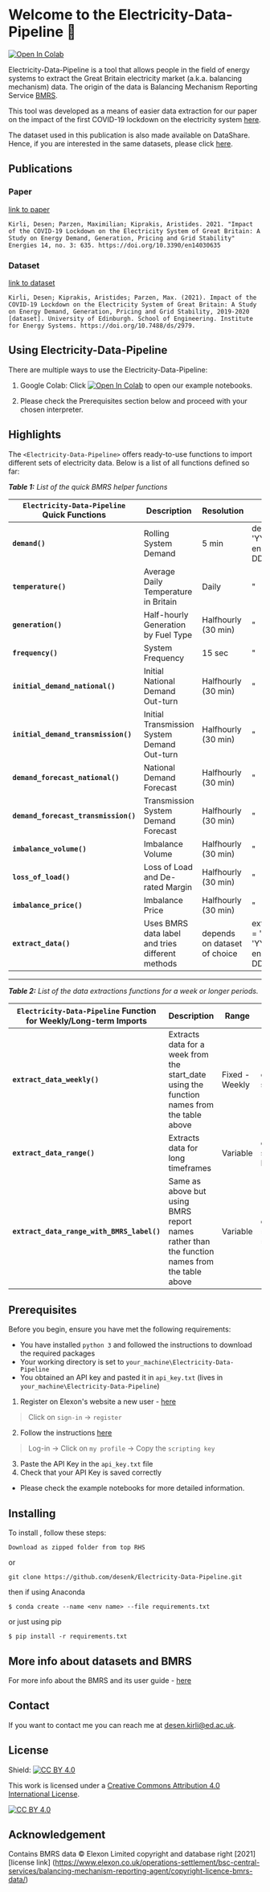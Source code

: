 # Welcome to the Electricity-Data-Pipeline 👋                        
[![Open In Colab](https://colab.research.google.com/assets/colab-badge.svg)](https://colab.research.google.com/github/desenk/Electricity-Data-Pipeline/blob/master)

Electricity-Data-Pipeline is a tool that allows people in the field of energy systems to extract the Great Britain electricity market (a.k.a. balancing mechanism) data. The origin of the data is Balancing Mechanism Reporting Service [BMRS](https://www.bmreports.com/).

This tool was developed as a means of easier data extraction for our paper on the impact of the first COVID-19 lockdown on the electricity system [here](https://doi.org/10.3390/en14030635).

The dataset used in this publication is also made available on DataShare. Hence, if you are interested in the same datasets, please click [here](https://doi.org/10.7488/ds/2979
).

## Publications
### Paper
[link to paper](https://doi.org/10.3390/en14030635)
```
Kirli, Desen; Parzen, Maximilian; Kiprakis, Aristides. 2021. "Impact of the COVID-19 Lockdown on the Electricity System of Great Britain: A Study on Energy Demand, Generation, Pricing and Grid Stability" Energies 14, no. 3: 635. https://doi.org/10.3390/en14030635
```
### Dataset
[link to dataset](https://doi.org/10.7488/ds/2979)
```
Kirli, Desen; Kiprakis, Aristides; Parzen, Max. (2021). Impact of the COVID-19 Lockdown on the Electricity System of Great Britain: A Study on Energy Demand, Generation, Pricing and Grid Stability, 2019-2020 [dataset]. University of Edinburgh. School of Engineering. Institute for Energy Systems. https://doi.org/10.7488/ds/2979.
```

## Using Electricity-Data-Pipeline

There are multiple ways to use the Electricity-Data-Pipeline:
1. Google Colab: Click [![Open In Colab](https://colab.research.google.com/assets/colab-badge.svg)](https://colab.research.google.com/github/desenk/Electricity-Data-Pipeline/blob/master) to open our example notebooks.

2. Please check the Prerequisites section below and proceed with your chosen interpreter.


## Highlights
The `<Electricity-Data-Pipeline>` offers ready-to-use functions to import different sets of electricity data.
Below is a list of all functions defined so far:

_**Table 1:** List of the quick BMRS helper functions_

`Electricity-Data-Pipeline` Quick Functions | Description | Resolution | Inputs 
------------ | ------------- | ------------ | ------------
**`demand()`** | Rolling System Demand | 5 min | demand(start_date = 'YYYY-MM-DD', end_date = 'YYYY-MM-DD', save_to_csv = False)
**`temperature()`** | Average Daily Temperature in Britain | Daily  | "
**`generation()`** | Half-hourly Generation by Fuel Type | Halfhourly (30 min) | "
**`frequency()`** | System Frequency | 15 sec | "
**`initial_demand_national()`** | Initial National Demand Out-turn | Halfhourly (30 min) | "
**`initial_demand_transmission()`** | Initial Transmission System Demand Out-turn | Halfhourly (30 min) | "
**`demand_forecast_national()`** | National Demand Forecast | Halfhourly (30 min) | "
**`demand_forecast_transmission()`** | Transmission System Demand Forecast | Halfhourly (30 min) | "
**`imbalance_volume()`** | Imbalance Volume | Halfhourly (30 min) | "
**`loss_of_load()`** | Loss of Load and De-rated Margin | Halfhourly (30 min) | "
**`imbalance_price()`** | Imbalance Price | Halfhourly (30 min) | "
**`extract_data()`** | Uses BMRS data label and tries different methods | depends on dataset of choice | extract_data(report_name = 'TEMP', start_date = 'YYYY-MM-DD', end_date = 'YYYY-MM-DD', save_to_csv = True)

_______________________________________________


_**Table 2:** List of the data extractions functions for a week or longer periods._

`Electricity-Data-Pipeline` Function for Weekly/Long-term Imports | Description | Range | Inputs 
------------ | ------------- | ------------ | ------------
**`extract_data_weekly()`** | Extracts data for a week from the start_date using the function names from the table above| Fixed - Weekly | extract_data_weekly(func_name = demand , start_date = 'YYYY-MM-DD', save_to_csv = True)
**`extract_data_range()`** | Extracts data for long timeframes | Variable  | extract_data_range(func_name = temperature, start_date = 'YYYY-MM-DD', end_date =  'YYYY-MM-DD', save_to_csv = False)
**`extract_data_range_with_BMRS_label()`** | Same as above but using BMRS report names rather than the function names from the table above | Variable | data_extract_range_with_BMRS_label(report_name = 'TEMP', start_date = 'YYYY-MM-DD', end_date =  'YYYY-MM-DD', save_to_csv = False)

## Prerequisites

Before you begin, ensure you have met the following requirements:
<!--- These are just example requirements. Add, duplicate or remove as required --->
* You have installed `python 3` and followed the instructions to download the required packages
* Your working directory is set to `your_machine\Electricity-Data-Pipeline`
* You obtained an API key and pasted it in `api_key.txt` (lives in `your_machine\Electricity-Data-Pipeline`)
1. Register on Elexon's website a new user - [here](https://www.elexonportal.co.uk/registration/newuser?cachebust=3apx5qnzf9) 
> Click on `sign-in`  ->  `register`
2. Follow the instructions [here](https://www.elexon.co.uk/documents/training-guidance/bsc-guidance-notes/bmrs-api-and-data-push-user-guide-2/)
> Log-in -> Click on `my profile` -> Copy the `scripting key`
3. Paste the API Key in the `api_key.txt` file
4. Check that your API Key is saved correctly

* Please check the example notebooks for more detailed information.


## Installing <Electricity-Data-Pipeline>

To install <Electricity-Data-Pipeline>, follow these steps:

```
Download as zipped folder from top RHS
```
or
```
git clone https://github.com/desenk/Electricity-Data-Pipeline.git
```

then if using Anaconda

```
$ conda create --name <env name> --file requirements.txt
```
or just using pip
```
$ pip install -r requirements.txt
```
## More info about datasets and BMRS
For more info about the BMRS and its user guide - [here](https://www.elexon.co.uk/documents/training-guidance/bsc-guidance-notes/bmrs-api-and-data-push-user-guide-2/)

## Contact

If you want to contact me you can reach me at <desen.kirli@ed.ac.uk>.

## License
Shield: [![CC BY 4.0][cc-by-shield]][cc-by]

This work is licensed under a
[Creative Commons Attribution 4.0 International License][cc-by].

[![CC BY 4.0][cc-by-image]][cc-by]

[cc-by]: http://creativecommons.org/licenses/by/4.0/
[cc-by-image]: https://i.creativecommons.org/l/by/4.0/88x31.png
[cc-by-shield]: https://img.shields.io/badge/License-CC%20BY%204.0-lightgrey.svg

## Acknowledgement
Contains BMRS data © Elexon Limited copyright and database right [2021] [license link] (https://www.elexon.co.uk/operations-settlement/bsc-central-services/balancing-mechanism-reporting-agent/copyright-licence-bmrs-data/)
